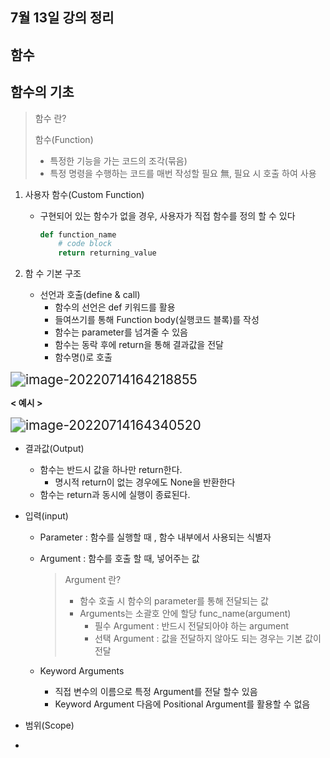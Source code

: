 ## 7월 13일 강의 정리

## 함수

## 함수의 기초

> 함수 란?
> 
> 함수(Function)
> 
> - 특정한 기능을 가는 코드의 조각(묶음)
> - 특정 명령을 수행하는 코드를 매번 작성할 필요 無, 필요 시 호출 하여 사용

1. 사용자 함수(Custom Function)
   
   - 구현되어 있는 함수가 없을 경우, 사용자가 직접 함수를 정의 할 수 있다
     
     ```python
     def function_name
         # code block
         return returning_value
     ```

2. 함 수 기본 구조
   
   - 선언과 호출(define & call)
     - 함수의 선언은 def 키워드를 활용
     - 들여쓰기를 통해 Function body(실행코드 블록)를 작성
     - 함수는 parameter를 넘겨줄 수 있음
     - 함수는 동락 후에 return을 통해 결과값을 전달
     - 함수명()로 호출

<img src="0713.assets/image-20220714164218855.png" alt="image-20220714164218855" style="zoom:150%;" />

**< 예시 >**

<img src="0713.assets/image-20220714164340520.png" alt="image-20220714164340520" style="zoom:150%;" />

- 결과값(Output)
  
  - 함수는 반드시 값을 하나만 return한다.
    - 명시적 return이 없는 경우에도 None을 반환한다
  - 함수는 return과 동시에 실행이 종료된다.

- 입력(input)
  
  - Parameter : 함수를 실행할 때 , 함수 내부에서 사용되는 식별자
  
  - Argument : 함수를 호출 할 때, 넣어주는 값
    
    > Argument 란?
    > 
    > - 함수 호출 시 함수의 parameter를 통해 전달되는 값
    > - Arguments는 소괄호 안에 할당 func_name(argument)
    >   - 필수 Argument : 반드시 전달되아야 하는 argument
    >   - 선택 Argument : 값을 전달하지 않아도 되는 경우는 기본 값이 전달
  
  - Keyword Arguments
    
    - 직접 변수의 이름으로 특정 Argument를 전달 할수 있음
    - Keyword Argument 다음에 Positional Argument를 활용할 수 없음

- 범위(Scope)

- 
